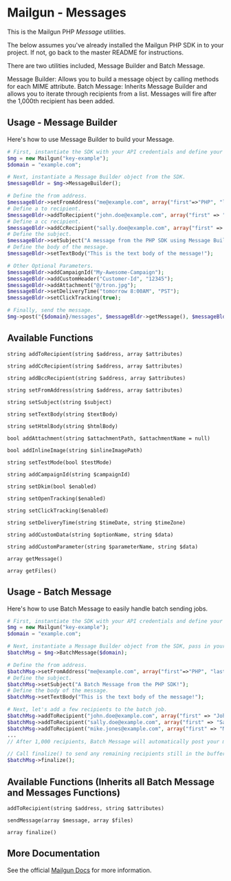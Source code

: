Mailgun - Messages
====================

This is the Mailgun PHP *Message* utilities.

The below assumes you've already installed the Mailgun PHP SDK in to your project. If not, go back to the master README
for instructions.

There are two utilities included, Message Builder and Batch Message.

Message Builder: Allows you to build a message object by calling methods for each MIME attribute. Batch Message:
Inherits Message Builder and allows you to iterate through recipients from a list. Messages will fire after the 1,000th
recipient has been added.

Usage - Message Builder
-----------------------
Here's how to use Message Builder to build your Message.

```php
# First, instantiate the SDK with your API credentials and define your domain. 
$mg = new Mailgun("key-example");
$domain = "example.com";

# Next, instantiate a Message Builder object from the SDK.
$messageBldr = $mg->MessageBuilder();

# Define the from address.
$messageBldr->setFromAddress("me@example.com", array("first"=>"PHP", "last" => "SDK"));
# Define a to recipient.
$messageBldr->addToRecipient("john.doe@example.com", array("first" => "John", "last" => "Doe"));
# Define a cc recipient.
$messageBldr->addCcRecipient("sally.doe@example.com", array("first" => "Sally", "last" => "Doe"));
# Define the subject. 
$messageBldr->setSubject("A message from the PHP SDK using Message Builder!");
# Define the body of the message.
$messageBldr->setTextBody("This is the text body of the message!");

# Other Optional Parameters.
$messageBldr->addCampaignId("My-Awesome-Campaign");
$messageBldr->addCustomHeader("Customer-Id", "12345");
$messageBldr->addAttachment("@/tron.jpg");
$messageBldr->setDeliveryTime("tomorrow 8:00AM", "PST");
$messageBldr->setClickTracking(true);

# Finally, send the message.
$mg->post("{$domain}/messages", $messageBldr->getMessage(), $messageBldr->getFiles());
```

Available Functions
-----------------------------------------------------

`string addToRecipient(string $address, array $attributes)`

`string addCcRecipient(string $address, array $attributes)`

`string addBccRecipient(string $address, array $attributes)`

`string setFromAddress(string $address, array $attributes)`

`string setSubject(string $subject)`

`string setTextBody(string $textBody)`

`string setHtmlBody(string $htmlBody)`

`bool addAttachment(string $attachmentPath, $attachmentName = null)`

`bool addInlineImage(string $inlineImagePath)`

`string setTestMode(bool $testMode)`

`string addCampaignId(string $campaignId)`

`string setDkim(bool $enabled)`

`string setOpenTracking($enabled)`

`string setClickTracking($enabled)`

`string setDeliveryTime(string $timeDate, string $timeZone)`

`string addCustomData(string $optionName, string $data)`

`string addCustomParameter(string $parameterName, string $data)`

`array getMessage()`

`array getFiles()`


Usage - Batch Message
---------------------
Here's how to use Batch Message to easily handle batch sending jobs.

```php
# First, instantiate the SDK with your API credentials and define your domain. 
$mg = new Mailgun("key-example");
$domain = "example.com";

# Next, instantiate a Message Builder object from the SDK, pass in your sending domain.
$batchMsg = $mg->BatchMessage($domain);

# Define the from address.
$batchMsg->setFromAddress("me@example.com", array("first"=>"PHP", "last" => "SDK"));
# Define the subject. 
$batchMsg->setSubject("A Batch Message from the PHP SDK!");
# Define the body of the message.
$batchMsg->setTextBody("This is the text body of the message!");

# Next, let's add a few recipients to the batch job.
$batchMsg->addToRecipient("john.doe@example.com", array("first" => "John", "last" => "Doe"));
$batchMsg->addToRecipient("sally.doe@example.com", array("first" => "Sally", "last" => "Doe"));
$batchMsg->addToRecipient("mike.jones@example.com", array("first" => "Mike", "last" => "Jones"));
...
// After 1,000 recipients, Batch Message will automatically post your message to the messages endpoint. 

// Call finalize() to send any remaining recipients still in the buffer.
$batchMsg->finalize();

```

Available Functions (Inherits all Batch Message and Messages Functions)
-----------------------------------------------------------------------

`addToRecipient(string $address, string $attributes)`

`sendMessage(array $message, array $files)`

`array finalize()`

More Documentation
------------------
See the official [Mailgun Docs](http://documentation.mailgun.com/api-sending.html)
for more information.

